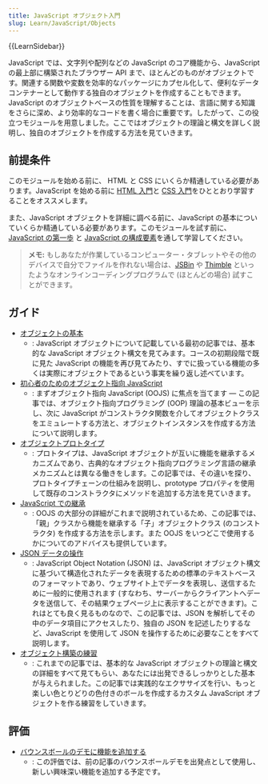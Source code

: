 ```yaml
---
title: JavaScript オブジェクト入門
slug: Learn/JavaScript/Objects
---
```

{{LearnSidebar}}

JavaScript では、文字列や配列などの JavaScript のコア機能から、JavaScript の最上部に構築されたブラウザー API まで、ほとんどのものがオブジェクトです。関連する関数や変数を効率的なパッケージにカプセル化して、便利なデータコンテナーとして動作する独自のオブジェクトを作成することもできます。JavaScript のオブジェクトベースの性質を理解することは、言語に関する知識をさらに深め、より効率的なコードを書く場合に重要です。したがって、この役立つモジュールを用意しました。ここではオブジェクトの理論と構文を詳しく説明し、独自のオブジェクトを作成する方法を見ていきます。

## 前提条件

このモジュールを始める前に、 HTML と CSS にいくらか精通している必要があります。JavaScript を始める前に [HTML 入門](/ja/docs/Web/Guide/HTML/Introduction)と [CSS 入門](/ja/docs/Learn/CSS/Introduction_to_CSS)をひととおり学習することをオススメします。

また、JavaScript オブジェクトを詳細に調べる前に、JavaScript の基本についていくらか精通している必要があります。このモジュールを試す前に、[JavaScript の第一歩](/ja/docs/Learn/JavaScript/First_steps) と [JavaScript の構成要素](/ja/docs/Learn/JavaScript/Building_blocks)を通して学習してください。

> **メモ:** もしあなたが作業しているコンピューター・タブレットやその他のデバイスで自分でファイルを作れない場合は、[JSBin](https://jsbin.com/) や [Thimble](https://thimble.mozilla.org/) といったようなオンラインコーディングプログラムで (ほとんどの場合) 試すことができます。

## ガイド

- [オブジェクトの基本](/ja/docs/Learn/JavaScript/Objects/Basics)
  - : JavaScript オブジェクトについて記載している最初の記事では、基本的な JavaScript オブジェクト構文を見てみます。コースの初期段階で既に見た JavaScript の機能を再び見てみたり、すでに扱っている機能の多くは実際にオブジェクトであるという事実を繰り返し述べています。
- [初心者のためのオブジェクト指向 JavaScript](/ja/docs/Learn/JavaScript/Objects/Object-oriented_JS)
  - : まずオブジェクト指向 JavaScript (OOJS) に焦点を当てます — この記事では、オブジェクト指向プログラミング (OOP) 理論の基本ビューを示し、次に JavaScript がコンストラクタ関数を介してオブジェクトクラスをエミュレートする方法と、オブジェクトインスタンスを作成する方法について説明します。
- [オブジェクトプロトタイプ](/ja/docs/Learn/JavaScript/Objects/Object_prototypes)
  - : プロトタイプは、JavaScript オブジェクトが互いに機能を継承するメカニズムであり、古典的なオブジェクト指向プログラミング言語の継承メカニズムとは異なる働きをします。この記事では、その違いを探り、プロトタイプチェーンの仕組みを説明し、prototype プロパティを使用して既存のコンストラクタにメソッドを追加する方法を見ていきます。
- [JavaScript での継承](/ja/docs/Learn/JavaScript/Objects/Inheritance)
  - : OOJS の大部分の詳細がこれまで説明されているため、この記事では、「親」クラスから機能を継承する「子」オブジェクトクラス (のコンストラクタ) を作成する方法を示します。また OOJS をいつどこで使用するかについてのアドバイスも提供しています。
- [JSON データの操作](/ja/docs/Learn/JavaScript/Objects/JSON)
  - : JavaScript Object Notation (JSON) は、JavaScript オブジェクト構文に基づいて構造化されたデータを表現するための標準のテキストベースのフォーマットであり、ウェブサイト上でデータを表現し、送信するために一般的に使用されます (すなわち、サーバーからクライアントへデータを送信して、その結果ウェブページ上に表示することができます)。これはとても良く見るものなので、この記事では、JSON を解析してその中のデータ項目にアクセスしたり、独自の JSON を記述したりするなど、JavaScript を使用して JSON を操作するために必要なことをすべて説明します。
- [オブジェクト構築の練習](/ja/docs/Learn/JavaScript/Objects/Object_building_practice)
  - : これまでの記事では、基本的な JavaScript オブジェクトの理論と構文の詳細をすべて見てもらい、あなたには出発できるしっかりとした基本が与えられました。この記事では実践的なエクササイズを行い、もっと楽しい色とりどりの色付きのボールを作成するカスタム JavaScript オブジェクトを作る練習をしていきます。

## 評価

- [バウンスボールのデモに機能を追加する](/ja/docs/Learn/JavaScript/Objects/Adding_bouncing_balls_features)
  - : この評価では、前の記事のバウンスボールデモを出発点として使用し、新しい興味深い機能を追加する予定です。
